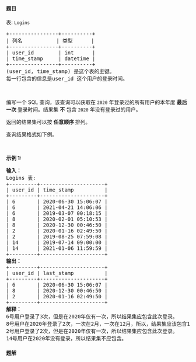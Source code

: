 #### 题目
<p>表: <code>Logins</code></p>

<pre>
+----------------+----------+
| 列名           | 类型      |
+----------------+----------+
| user_id        | int      |
| time_stamp     | datetime |
+----------------+----------+
(user_id, time_stamp) 是这个表的主键。
每一行包含的信息是user_id 这个用户的登录时间。
</pre>

<p>&nbsp;</p>

<p>编写一个 SQL 查询，该查询可以获取在 <code>2020</code> 年登录过的所有用户的本年度 <strong>最后一次 </strong>登录时间。结果集 <strong>不</strong> 包含 <code>2020</code> 年没有登录过的用户。</p>

<p>返回的结果集可以按 <strong>任意顺序 </strong>排列。</p>

<p>查询结果格式如下例。</p>

<p>&nbsp;</p>

<p><strong>示例 1:</strong></p>

<pre>
<strong>输入：</strong>
Logins 表:
+---------+---------------------+
| user_id | time_stamp          |
+---------+---------------------+
| 6       | 2020-06-30 15:06:07 |
| 6       | 2021-04-21 14:06:06 |
| 6       | 2019-03-07 00:18:15 |
| 8       | 2020-02-01 05:10:53 |
| 8       | 2020-12-30 00:46:50 |
| 2       | 2020-01-16 02:49:50 |
| 2       | 2019-08-25 07:59:08 |
| 14      | 2019-07-14 09:00:00 |
| 14      | 2021-01-06 11:59:59 |
+---------+---------------------+
<strong>输出：</strong>
+---------+---------------------+
| user_id | last_stamp          |
+---------+---------------------+
| 6       | 2020-06-30 15:06:07 |
| 8       | 2020-12-30 00:46:50 |
| 2       | 2020-01-16 02:49:50 |
+---------+---------------------+
<strong>解释：</strong>
6号用户登录了3次，但是在2020年仅有一次，所以结果集应包含此次登录。
8号用户在2020年登录了2次，一次在2月，一次在12月，所以，结果集应该包含12月的这次登录。
2号用户登录了2次，但是在2020年仅有一次，所以结果集应包含此次登录。
14号用户在2020年没有登录，所以结果集不应包含。</pre>


 #### 题解